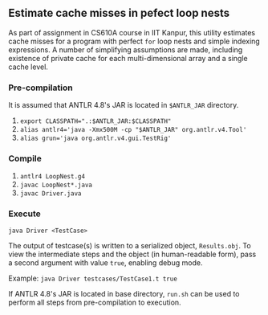 ## Estimate cache misses in pefect loop nests

As part of assignment in CS610A course in IIT Kanpur, this utility estimates cache misses for a program with perfect `for` loop nests and simple indexing expressions. A number of simplifying assumptions are made, including existence of private cache for each multi-dimensional array and a single cache level.

### Pre-compilation

It is assumed that ANTLR 4.8's JAR is located in `$ANTLR_JAR` directory.

1. `export CLASSPATH=".:$ANTLR_JAR:$CLASSPATH"`
2. `alias antlr4='java -Xmx500M -cp "$ANTLR_JAR" org.antlr.v4.Tool'`
3. `alias grun='java org.antlr.v4.gui.TestRig'`

### Compile

1. `antlr4 LoopNest.g4`
2. `javac LoopNest*.java`
3. `javac Driver.java`

### Execute

`java Driver <TestCase>`

The output of testcase(s) is written to a serialized object, `Results.obj`. To view the intermediate steps and the object (in human-readable form), pass a second argument with value `true`, enabling debug mode. 

Example:
`java Driver testcases/TestCase1.t true`

If ANTLR 4.8's JAR is located in base directory, `run.sh` can be used to perform all steps from pre-compilation to execution.


